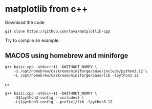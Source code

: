 # matplotlib from c++

Download the code

```shell
git clone https://github.com/lava/matplotlib-cpp
```

Try to compile an example.

## MACOS using homebrew and miniforge

```shell
g++ basic.cpp -std=c++11 -DWITHOUT_NUMPY \
    -I /opt/homebrew/Caskroom/miniforge/base/include/python3.12 \
    -L /opt/homebrew/Caskroom/miniforge/base/lib -lpython3.12
```

or

```shell
g++ basic.cpp -std=c++11 -DWITHOUT_NUMPY \
    -I$(python3-config --includes) \
    -L$(python3-config --prefix)/lib -lpython3.12
```
